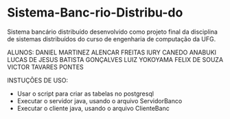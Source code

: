 # Sistema-Banc-rio-Distribu-do
Sistema bancário distribuído desenvolvido como projeto final da disciplina de sistemas distribuídos do curso de engenharia de computação da UFG.

ALUNOS:
DANIEL MARTINEZ ALENCAR FREITAS
IURY CANEDO ANABUKI
LUCAS DE JESUS BATISTA GONÇALVES
LUIZ YOKOYAMA FELIX DE SOUZA
VICTOR TAVARES PONTES

INSTUÇÕES DE USO:
- Usar o script para criar as tabelas no postgresql
- Executar o servidor java, usando o arquivo ServidorBanco
- Executar o cliente java, usando o arquivo ClienteBanc

